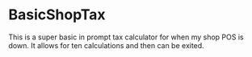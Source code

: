 # BasicShopTax

This is a super basic in prompt tax calculator for when my shop POS is down.
It allows for ten calculations and then can be exited.
